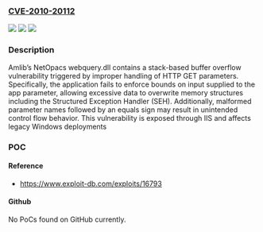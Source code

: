 ### [CVE-2010-20112](https://cve.mitre.org/cgi-bin/cvename.cgi?name=CVE-2010-20112)
![](https://img.shields.io/static/v1?label=Product&message=Amlibweb%20Library%20Management%20System&color=blue)
![](https://img.shields.io/static/v1?label=Version&message=*%20&color=brightgreen)
![](https://img.shields.io/static/v1?label=Vulnerability&message=CWE-121%20Stack-based%20Buffer%20Overflow&color=brightgreen)

### Description

Amlib’s NetOpacs webquery.dll contains a stack-based buffer overflow vulnerability triggered by improper handling of HTTP GET parameters. Specifically, the application fails to enforce bounds on input supplied to the app parameter, allowing excessive data to overwrite memory structures including the Structured Exception Handler (SEH). Additionally, malformed parameter names followed by an equals sign may result in unintended control flow behavior. This vulnerability is exposed through IIS and affects legacy Windows deployments

### POC

#### Reference
- https://www.exploit-db.com/exploits/16793

#### Github
No PoCs found on GitHub currently.

